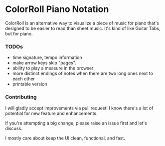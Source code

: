 # ColorRoll Piano Notation

ColorRoll is an alternative way to visualize a piece of music for piano that's designed
to be easier to read than sheet music. It's kind of like Guitar Tabs, but for piano.

### TODOs

- time signature, tempo information
- make arrow keys skip "pages".
- ability to play a measure in the browser
- more distinct endings of notes when there are two long ones next to each other
- printable version

### Contributing

I will gladly accept improvements via pull request! I know there's a lot of potential for
new feature and enhancements.

If you're attempting a big change, please raise an issue first and let's discuss.

I mostly care about keep the UI clean, functional, and fast.
